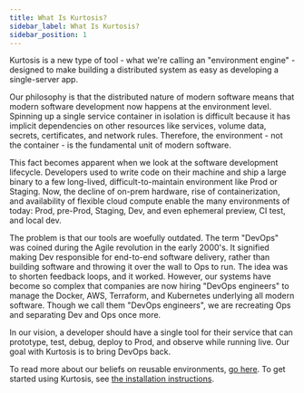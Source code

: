 ```yaml
---
title: What Is Kurtosis?
sidebar_label: What Is Kurtosis?
sidebar_position: 1
---
```


Kurtosis is a new type of tool - what we're calling an "environment engine" - designed to make building a distributed system as easy as developing a single-server app.

Our philosophy is that the distributed nature of modern software means that modern software development now happens at the environment level. Spinning up a single service container in isolation is difficult because it has implicit dependencies on other resources like services, volume data, secrets, certificates, and network rules. Therefore, the environment - not the container - is the fundamental unit of modern software.

This fact becomes apparent when we look at the software development lifecycle. Developers used to write code on their machine and ship a large binary to a few long-lived, difficult-to-maintain environment like Prod or Staging. Now, the decline of on-prem hardware, rise of containerization, and availability of flexible cloud compute enable the many environments of today: Prod, pre-Prod, Staging, Dev, and even ephemeral preview, CI test, and local dev.

The problem is that our tools are woefully outdated. The term "DevOps" was coined during the Agile revolution in the early 2000's. It signified making Dev responsible for end-to-end software delivery, rather than building software and throwing it over the wall to Ops to run. The idea was to shorten feedback loops, and it worked. However, our systems have become so complex that companies are now hiring "DevOps engineers" to manage the Docker, AWS, Terraform, and Kubernetes underlying all modern software. Though we call them "DevOps engineers", we are recreating Ops and separating Dev and Ops once more. 

In our vision, a developer should have a single tool for their service that can prototype, test, debug, deploy to Prod, and observe while running live. Our goal with Kurtosis is to bring DevOps back. 

To read more about our beliefs on reusable environments, [go here][reusable-environment-definitions]. To get started using Kurtosis, see [the installation instructions][install].

[reusable-environment-definitions]: ./reusable-environment-definitions.md
[install]: /install
